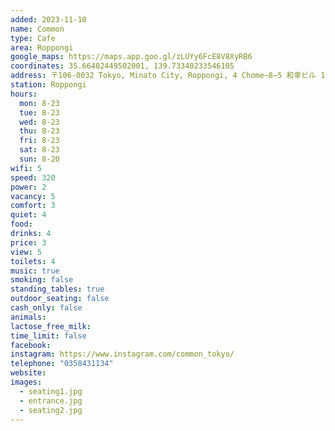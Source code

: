 ```yaml
---
added: 2023-11-10
name: Common
type: Cafe
area: Roppongi
google_maps: https://maps.app.goo.gl/zLUYy6FcE8V8XyRB6
coordinates: 35.66402449502001, 139.73340233546105
address: 〒106-0032 Tokyo, Minato City, Roppongi, 4 Chome−8−5 和幸ビル 1F
station: Roppongi
hours:
  mon: 8-23
  tue: 8-23
  wed: 8-23
  thu: 8-23
  fri: 8-23
  sat: 8-23
  sun: 8-20
wifi: 5
speed: 320
power: 2
vacancy: 5
comfort: 3
quiet: 4
food: 
drinks: 4
price: 3
view: 5
toilets: 4
music: true
smoking: false
standing_tables: true
outdoor_seating: false
cash_only: false
animals: 
lactose_free_milk: 
time_limit: false
facebook: 
instagram: https://www.instagram.com/common_tokyo/
telephone: "0358431134"
website: 
images:
  - seating1.jpg
  - entrance.jpg
  - seating2.jpg
---
```


